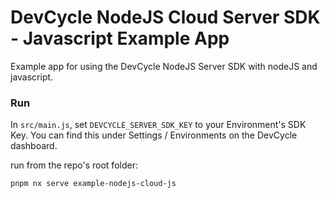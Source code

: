# DevCycle NodeJS Cloud Server SDK - Javascript Example App

Example app for using the DevCycle NodeJS Server SDK with nodeJS and javascript.

### Run

In `src/main.js`, set `DEVCYCLE_SERVER_SDK_KEY` to your Environment's SDK Key.
You can find this under Settings / Environments on the DevCycle dashboard.

run from the repo's root folder: 

```pnpm nx serve example-nodejs-cloud-js```
